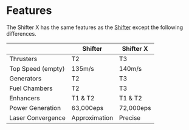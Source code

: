 # Features

The Shifter X has the same features as the [Shifter](../shifter#features) except the following differences.

<nord-table style="max-width: 500px">

|   | Shifter | Shifter X |
|---|---|---|
| Thrusters | T2 | T3 |
| Top Speed (empty) | 135m/s | 140m/s |
| Generators | T2 | T3 |
| Fuel Chambers | T2 | T3 |
| Enhancers | T1 & T2 | T1 & T2 |
| Power Generation | 63,000eps | 72,000eps |
| Laser Convergence | Approximation | Precise |

</nord-table>
